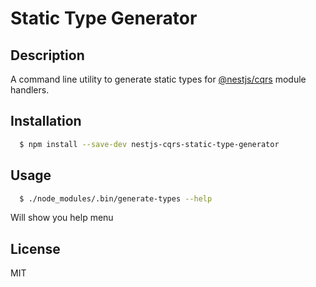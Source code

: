 # Static Type Generator
## Description
A command line utility to generate static types for [@nestjs/cqrs](https://github.com/nestjs/cqrs) module handlers.
## Installation
```bash
  $ npm install --save-dev nestjs-cqrs-static-type-generator
```
## Usage
```bash
  $ ./node_modules/.bin/generate-types --help
```
Will show you help menu

## License
MIT

